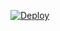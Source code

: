 [![Deploy](https://www.herokucdn.com/deploy/button.svg)](https://heroku.com/deploy?template=https://github.com/dgunaseelan/SMSlackBot)